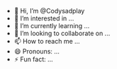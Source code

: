 - 👋 Hi, I’m @Codysadplay
- 👀 I’m interested in ...
- 🌱 I’m currently learning ...
- 💞️ I’m looking to collaborate on ...
- 📫 How to reach me ...
- 😄 Pronouns: ...
- ⚡ Fun fact: ...

<!---
Codysadplay/Codysadplay is a ✨ special ✨ repository because its `README.md` (this file) appears on your GitHub profile.
You can click the Preview link to take a look at your changes.
--->
